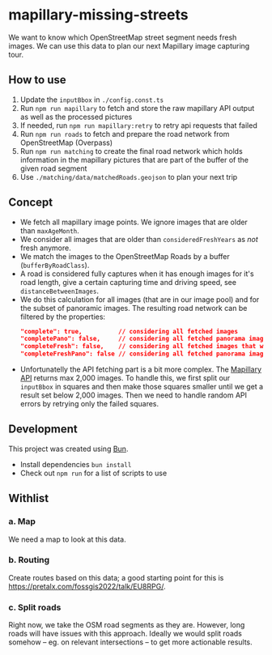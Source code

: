 # mapillary-missing-streets

We want to know which OpenStreetMap street segment needs fresh images.
We can use this data to plan our next Mapillary image capturing tour.

## How to use

1. Update the `inputBbox` in `./config.const.ts`
2. Run `npm run mapillary` to fetch and store the raw mapillary API output as well as the processed pictures
3. If needed, run `npm run mapillary:retry` to retry api requests that failed
4. Run `npm run roads` to fetch and prepare the road network from OpenStreetMap (Overpass)
5. Run `npm run matching` to create the final road network which holds information in the mapillary pictures that are part of the buffer of the given road segment
6. Use `./matching/data/matchedRoads.geojson` to plan your next trip

## Concept

- We fetch all mapillary image points. We ignore images that are older than `maxAgeMonth`.
- We consider all images that are older than `consideredFreshYears` as _not_ fresh anymore.
- We match the images to the OpenStreetMap Roads by a buffer (`bufferByRoadClass`).
- A road is considered fully captures when it has enough images for it's road length, give a certain capturing time and driving speed, see `distanceBetweenImages`.
- We do this calculation for all images (that are in our image pool) and for the subset of panoramic images.
  The resulting road network can be filtered by the properties:
  ```json
  "complete": true,          // considering all fetched images
  "completePano": false,     // considering all fetched panorama images
  "completeFresh": false,    // considering all fetched images that we consider fresh
  "completeFreshPano": false // considering all fetched panorama images that we consider fresh
  ```
- Unfortunatelly the API fetching part is a bit more complex. The [Mapillary API](https://www.mapillary.com/developer/api-documentation) returns max 2,000 images. To handle this, we first split our `inputBbox` in squares and then make those squares smaller until we get a result set below 2,000 images. Then we need to handle random API errors by retrying only the failed squares.

## Development

This project was created using [Bun](https://bun.sh).

- Install dependencies `bun install`
- Check out `npm run` for a list of scripts to use

## Withlist

### a. Map

We need a map to look at this data.

### b. Routing

Create routes based on this data; a good starting point for this is https://pretalx.com/fossgis2022/talk/EU8RPG/.

### c. Split roads

Right now, we take the OSM road segments as they are. However, long roads will have issues with this approach. Ideally we would split roads somehow – eg. on relevant intersections – to get more actionable results.
